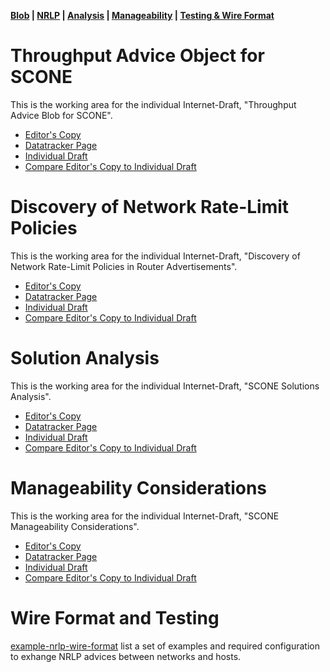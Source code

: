 
**[Blob](https://github.com/boucadair/draft-xxx-ac-rate-policy-discovery/tree/main#throughput-advice-object-for-scone) | [NRLP](https://github.com/boucadair/draft-xxx-ac-rate-policy-discovery/tree/main#discovery-of-network-rate-limit-policies) | [Analysis](https://github.com/boucadair/draft-xxx-ac-rate-policy-discovery/tree/main#solution-analysis) | [Manageability](https://github.com/boucadair/draft-xxx-ac-rate-policy-discovery/tree/main#manageability-considerations) | [Testing & Wire Format](https://github.com/boucadair/draft-xxx-ac-rate-policy-discovery/tree/main#wire-format-and-testing)**

# Throughput Advice Object for SCONE

This is the working area for the individual Internet-Draft, "Throughput Advice Blob for SCONE".

* [Editor's Copy](https://boucadair.github.io/draft-xxx-ac-rate-policy-discovery/#go.draft-brw-scone-throughput-advice-blob.html)
* [Datatracker Page](https://datatracker.ietf.org/doc/draft-brw-scone-throughput-advice-blob)
* [Individual Draft](https://datatracker.ietf.org/doc/html/draft-brw-scone-throughput-advice-blob)
* [Compare Editor's Copy to Individual Draft](https://boucadair.github.io/draft-xxx-ac-rate-policy-discovery/#go.draft-brw-scone-throughput-advice-blob.diff)

# Discovery of Network Rate-Limit Policies

This is the working area for the individual Internet-Draft, "Discovery of Network Rate-Limit Policies in Router Advertisements".

* [Editor's Copy](https://boucadair.github.io/draft-xxx-ac-rate-policy-discovery/#go.draft-brw-sconepro-rate-policy-discovery.html)
* [Datatracker Page](https://datatracker.ietf.org/doc/draft-brw-sconepro-rate-policy-discovery)
* [Individual Draft](https://datatracker.ietf.org/doc/html/draft-brw-sconepro-rate-policy-discovery)
* [Compare Editor's Copy to Individual Draft](https://boucadair.github.io/draft-xxx-ac-rate-policy-discovery/#go.draft-brw-sconepro-rate-policy-discovery.diff)

# Solution Analysis

This is the working area for the individual Internet-Draft, "SCONE Solutions Analysis".

* [Editor's Copy](https://boucadair.github.io/draft-xxx-ac-rate-policy-discovery/#go.draft-brw-scone-analysis.html)
* [Datatracker Page](https://datatracker.ietf.org/doc/draft-brw-scone-analysis)
* [Individual Draft](https://datatracker.ietf.org/doc/html/draft-brw-scone-analysis)
* [Compare Editor's Copy to Individual Draft](https://boucadair.github.io/draft-xxx-ac-rate-policy-discovery/#go.draft-brw-scone-analysis.diff)  

# Manageability Considerations

This is the working area for the individual Internet-Draft, "SCONE Manageability Considerations".

* [Editor's Copy](https://boucadair.github.io/draft-xxx-ac-rate-policy-discovery/#go.draft-brw-scone-app-manageability.html)
* [Datatracker Page](https://datatracker.ietf.org/doc/draft-brw-scone-app-manageability)
* [Individual Draft](https://datatracker.ietf.org/doc/html/draft-brw-scone-app-manageability)
* [Compare Editor's Copy to Individual Draft](https://boucadair.github.io/draft-xxx-ac-rate-policy-discovery/#go.draft-brw-scone-app-manageability.diff)  

# Wire Format and Testing

[example-nrlp-wire-format](https://github.com/boucadair/draft-xxx-ac-rate-policy-discovery/blob/main/example-nrlp-wire-format.md) list a set of examples and required configuration to exhange NRLP advices between networks and hosts.
